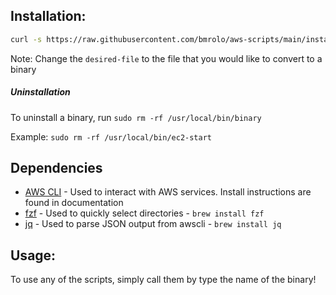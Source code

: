 ## Installation: 
```sh
curl -s https://raw.githubusercontent.com/bmrolo/aws-scripts/main/install.sh | bash -s -- -f desired-file.sh
```
Note: Change the `desired-file` to the file that you would like to convert to a binary

##### Uninstallation
To uninstall a binary, run `sudo rm -rf /usr/local/bin/binary`

Example: `sudo rm -rf /usr/local/bin/ec2-start`

## Dependencies
- [AWS CLI](https://docs.aws.amazon.com/cli/latest/userguide/getting-started-install.html) - Used to interact with AWS services. Install instructions are found in documentation 
- [fzf](https://github.com/junegunn/fzf?tab=readme-ov-file#using-homebrew) - Used to quickly select directories - `brew install fzf`
- [jq](https://github.com/jqlang/jq) - Used to parse JSON output from awscli - `brew install jq`

## Usage:
To use any of the scripts, simply call them by type the name of the binary!
